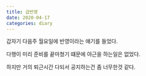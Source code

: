 ```yaml
---
title: 급반영
date: 2020-04-17
categories: diary
---
```

갑자기 다음주 월요일에 반영이라는 얘기를 들었다.

다행이 미리 준비를 끝마쳤기 떄문에 야근을 하는일은 없었다.

하지만 거의 퇴근시간 다되서 공지하는건 좀 너무한것 같다.
